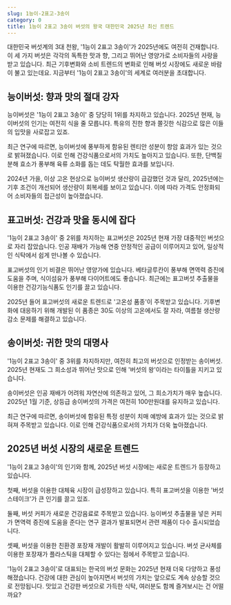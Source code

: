 ```yaml
---
slug: 1능이-2표고-3송이
category: 0
title: 1능이 2표고 3송이 버섯의 왕국 대한민국 2025년 최신 트렌드
---
```


대한민국 버섯계의 3대 천왕, '1능이 2표고 3송이'가 2025년에도 여전히 건재합니다. 이 세 가지 버섯은 각각의 독특한 맛과 향, 그리고 뛰어난 영양가로 소비자들의 사랑을 받고 있습니다. 최근 기후변화와 소비 트렌드의 변화로 인해 버섯 시장에도 새로운 바람이 불고 있는데요. 지금부터 '1능이 2표고 3송이'의 세계로 여러분을 초대합니다.

## 능이버섯: 향과 맛의 절대 강자

능이버섯은 '1능이 2표고 3송이' 중 당당히 1위를 차지하고 있습니다. 2025년 현재, 능이버섯의 인기는 여전히 식을 줄 모릅니다. 특유의 진한 향과 쫄깃한 식감으로 많은 이들의 입맛을 사로잡고 있죠.

최근 연구에 따르면, 능이버섯에 풍부하게 함유된 렌티안 성분이 항암 효과가 있는 것으로 밝혀졌습니다. 이로 인해 건강식품으로서의 가치도 높아지고 있습니다. 또한, 단백질 분해 효소가 풍부해 육류 소화를 돕는 데도 탁월한 효과를 보입니다.

2024년 가을, 이상 고온 현상으로 능이버섯 생산량이 급감했던 것과 달리, 2025년에는 기후 조건이 개선되어 생산량이 회복세를 보이고 있습니다. 이에 따라 가격도 안정화되어 소비자들의 접근성이 높아졌습니다.

## 표고버섯: 건강과 맛을 동시에 잡다

'1능이 2표고 3송이' 중 2위를 차지하는 표고버섯은 2025년 현재 가장 대중적인 버섯으로 자리 잡았습니다. 인공 재배가 가능해 연중 안정적인 공급이 이루어지고 있어, 일상적인 식탁에서 쉽게 만나볼 수 있습니다.

표고버섯의 인기 비결은 뛰어난 영양가에 있습니다. 베타글루칸이 풍부해 면역력 증진에 도움을 주며, 식이섬유가 풍부해 다이어트에도 좋습니다. 최근에는 표고버섯 추출물을 이용한 건강기능식품도 인기를 끌고 있습니다.

2025년 들어 표고버섯의 새로운 트렌드로 '고온성 품종'이 주목받고 있습니다. 기후변화에 대응하기 위해 개발된 이 품종은 30도 이상의 고온에서도 잘 자라, 여름철 생산량 감소 문제를 해결하고 있습니다.

## 송이버섯: 귀한 맛의 대명사

'1능이 2표고 3송이' 중 3위를 차지하지만, 여전히 최고의 버섯으로 인정받는 송이버섯. 2025년 현재도 그 희소성과 뛰어난 맛으로 인해 '버섯의 왕'이라는 타이틀을 지키고 있습니다.

송이버섯은 인공 재배가 어려워 자연산에 의존하고 있어, 그 희소가치가 매우 높습니다. 2025년 1월 기준, 상등급 송이버섯의 가격은 여전히 100만원대를 유지하고 있습니다.

최근 연구에 따르면, 송이버섯에 함유된 특정 성분이 치매 예방에 효과가 있는 것으로 밝혀져 주목받고 있습니다. 이로 인해 건강식품으로서의 가치가 더욱 높아졌습니다.

## 2025년 버섯 시장의 새로운 트렌드

'1능이 2표고 3송이'의 인기와 함께, 2025년 버섯 시장에는 새로운 트렌드가 등장하고 있습니다.

첫째, 버섯을 이용한 대체육 시장이 급성장하고 있습니다. 특히 표고버섯을 이용한 '버섯 스테이크'가 큰 인기를 끌고 있죠.

둘째, 버섯 커피가 새로운 건강음료로 주목받고 있습니다. 능이버섯 추출물을 넣은 커피가 면역력 증진에 도움을 준다는 연구 결과가 발표되면서 관련 제품이 다수 출시되었습니다.

셋째, 버섯을 이용한 친환경 포장재 개발이 활발히 이루어지고 있습니다. 버섯 균사체를 이용한 포장재가 플라스틱을 대체할 수 있다는 점에서 주목받고 있습니다.

'1능이 2표고 3송이'로 대표되는 한국의 버섯 문화는 2025년 현재 더욱 다양하고 풍성해졌습니다. 건강에 대한 관심이 높아지면서 버섯의 가치는 앞으로도 계속 상승할 것으로 전망됩니다. 맛있고 건강한 버섯으로 가득한 식탁, 여러분도 함께 즐겨보시는 건 어떨까요?